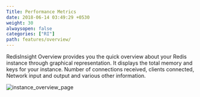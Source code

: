 ```yaml
---
Title: Performance Metrics
date: 2018-06-14 03:49:29 +0530
weight: 30
alwaysopen: false
categories: ["RI"]
path: features/overview/
---
```

RedisInsight Overview provides you the quick overview about your Redis instance through graphical representation. It displays the total memory and keys for your instance. Number of connections received, clients connected, Network input and output and various other information.

![instance_overview_page](/images/ri/instance_overview_page.png)
